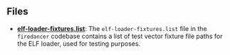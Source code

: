 
## Files
- **[elf-loader-fixtures.list](elf-loader-fixtures/elf-loader-fixtures.list.driver.md)**: The `elf-loader-fixtures.list` file in the `firedancer` codebase contains a list of test vector fixture file paths for the ELF loader, used for testing purposes.
